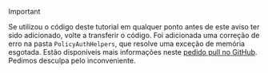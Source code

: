 > [!IMPORTANT]
> Se utilizou o código deste tutorial em qualquer ponto antes de este aviso ter sido adicionado, volte a transferir o código.  Foi adicionada uma correção de erro na pasta `PolicyAuthHelpers`, que resolve uma exceção de memória esgotada.  Estão disponíveis mais informações neste [pedido pull no GitHub](https://github.com/AzureADQuickStarts/B2C-WebApp-OpenIdConnect-DotNet/pull/4). Pedimos desculpa pelo inconveniente.
> 
> 

<!--HONumber=Jun16_HO2-->


